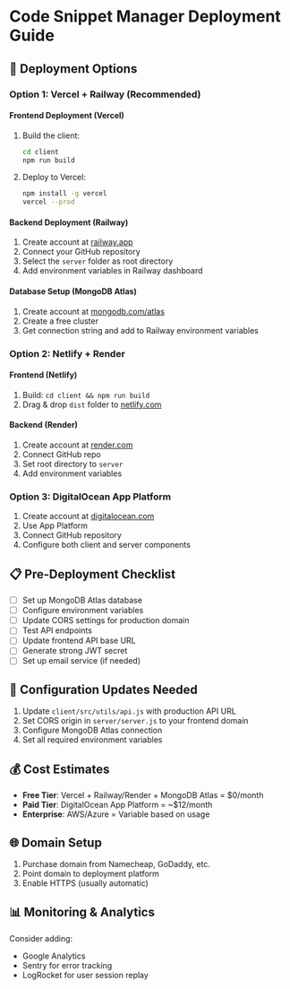 # Code Snippet Manager Deployment Guide

## 🚀 Deployment Options

### Option 1: Vercel + Railway (Recommended)

#### Frontend Deployment (Vercel)
1. Build the client:
   ```bash
   cd client
   npm run build
   ```

2. Deploy to Vercel:
   ```bash
   npm install -g vercel
   vercel --prod
   ```

#### Backend Deployment (Railway)
1. Create account at [railway.app](https://railway.app)
2. Connect your GitHub repository
3. Select the `server` folder as root directory
4. Add environment variables in Railway dashboard

#### Database Setup (MongoDB Atlas)
1. Create account at [mongodb.com/atlas](https://mongodb.com/atlas)
2. Create a free cluster
3. Get connection string and add to Railway environment variables

### Option 2: Netlify + Render

#### Frontend (Netlify)
1. Build: `cd client && npm run build`
2. Drag & drop `dist` folder to [netlify.com](https://netlify.com)

#### Backend (Render)
1. Create account at [render.com](https://render.com)
2. Connect GitHub repo
3. Set root directory to `server`
4. Add environment variables

### Option 3: DigitalOcean App Platform
1. Create account at [digitalocean.com](https://digitalocean.com)
2. Use App Platform
3. Connect GitHub repository
4. Configure both client and server components

## 📋 Pre-Deployment Checklist

- [ ] Set up MongoDB Atlas database
- [ ] Configure environment variables
- [ ] Update CORS settings for production domain
- [ ] Test API endpoints
- [ ] Update frontend API base URL
- [ ] Generate strong JWT secret
- [ ] Set up email service (if needed)

## 🔧 Configuration Updates Needed

1. Update `client/src/utils/api.js` with production API URL
2. Set CORS origin in `server/server.js` to your frontend domain
3. Configure MongoDB Atlas connection
4. Set all required environment variables

## 💰 Cost Estimates

- **Free Tier**: Vercel + Railway/Render + MongoDB Atlas = $0/month
- **Paid Tier**: DigitalOcean App Platform = ~$12/month
- **Enterprise**: AWS/Azure = Variable based on usage

## 🌐 Domain Setup

1. Purchase domain from Namecheap, GoDaddy, etc.
2. Point domain to deployment platform
3. Enable HTTPS (usually automatic)

## 📊 Monitoring & Analytics

Consider adding:
- Google Analytics
- Sentry for error tracking
- LogRocket for user session replay
